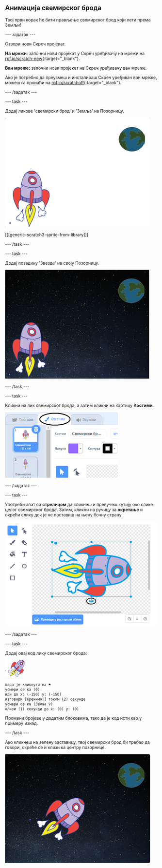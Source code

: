## Анимација свемирског брода

Твој први корак ће бити прављење свемирског брод који лети према Земљи!

\--- задатак \---

Отвори нови Скреч пројекат.

**На мрежи**: започни нови пројекат у Скреч уређивачу на мрежи на [rpf.io/scratch-new](http://rpf.io/scratchon){:target="_blank"}.

**Ван мреже:** започни нови пројекат на Скреч уређивачу ван мреже.

Ако је потребно да преузмеш и инсталираш Скреч уређивач ван мреже, можеш га пронаћи на [rpf.io/scratchoff](http://rpf.io/scratchoff){:target="_blank"}.

\--- /задатак \---

\--- task \---

Додај ликове 'свемирски брод' и 'Земља' на Позорницу.

![Ликови Свемирског брода и Земље](images/space-sprites.png)

[[[generic-scratch3-sprite-from-library]]]

\--- /task \---

\--- task \---

Додај позадину 'Звезде' на своју Позорницу.

![Свемирска позадина](images/space-backdrop.png)

\--- /task \---

\--- task \---

Кликни на лик свемирског брода, а затим кликни на картицу **Костими**.

![Костим Лика](images/space-costume.png)

\--- /задатак \---

\--- task \---

Употреби алат са **стрелицом** да кликнеш и превучеш кутију око слике целог свемирског брода. Затим, кликни на ручицу за **окретање** и окрећи слику док је не поставиш на њену бочну страну.

![Ротација костима](images/space-rotate.png)

\--- /задатак \---

\--- task \---

Додај овај код лику свемирског брода:

![Лик свемирског брода](images/sprite-spaceship.png)

```blocks3
када је кликнуто на ⚑
усмери се ка (0)
иди до x: (-150) y: (-150)
изговори [Кренимо!] током (2) секунде
усмери се ка (Земља v)
клизи (1) секунди до x: (0) y: (0)
```

Промени бројеве у додатим блоковима, тако да је код исти као у примеру изнад.

\--- /task \---

Ако кликнеш на зелену заставицу, твој свемирски брод би требао да говори, окреће се и клизи ка центру позорнице.

![Тестирање анимације свемирског брода](images/space-animate-stage.png)